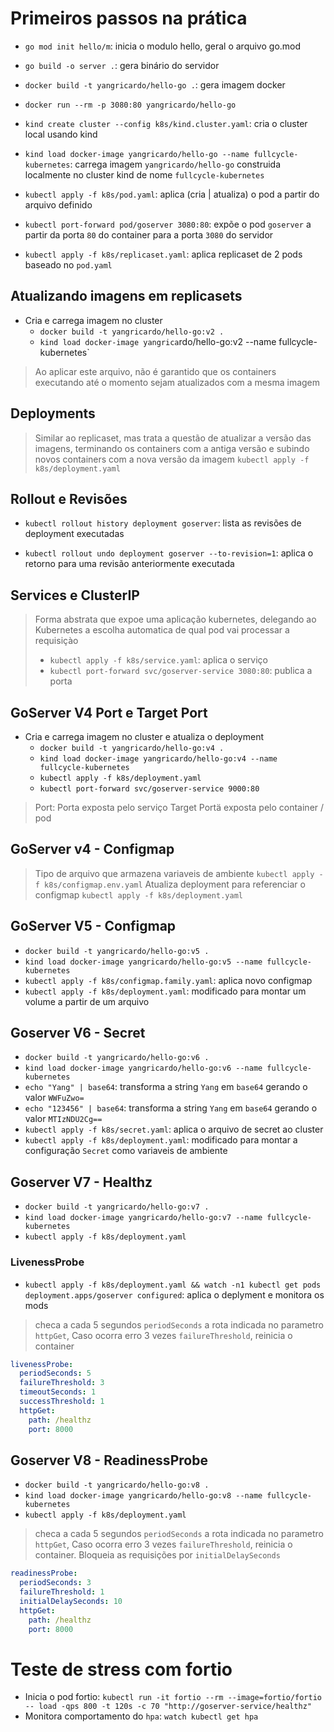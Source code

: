 # Primeiros passos na prática

- `go mod init hello/m`: inicia o modulo hello, geral o arquivo go.mod

- `go build -o server .`: gera binário do servidor

- `docker build -t yangricardo/hello-go .`: gera imagem docker

- `docker run --rm -p 3080:80 yangricardo/hello-go`

- `kind create cluster --config k8s/kind.cluster.yaml`: cria o cluster local usando kind

- `kind load docker-image yangricardo/hello-go --name fullcycle-kubernetes`: carrega imagem `yangricardo/hello-go` construida localmente no cluster kind de nome `fullcycle-kubernetes`

- `kubectl apply -f k8s/pod.yaml`: aplica (cria | atualiza) o pod a partir do arquivo definido

- `kubectl port-forward pod/goserver 3080:80`: expõe o pod `goserver` a partir da porta `80` do container para  a porta `3080` do servidor

- `kubectl apply -f k8s/replicaset.yaml`: aplica replicaset de 2 pods baseado no `pod.yaml`

## Atualizando imagens em replicasets

- Cria e carrega imagem no cluster
  - `docker build -t yangricardo/hello-go:v2 .`
  - `kind load docker-image yangrica`rdo/hello-go:v2 --name fullcycle-kubernetes`

> Ao aplicar este arquivo, não é garantido que os containers executando até o momento sejam atualizados com a mesma imagem

## Deployments

> Similar ao replicaset, mas trata a questão de atualizar a versão das imagens, terminando os containers com a antiga versão e subindo novos containers com a nova versão da imagem
> `kubectl apply -f k8s/deployment.yaml`

## Rollout e Revisões

- `kubectl rollout history deployment goserver`: lista as revisões de deployment executadas

- `kubectl rollout undo deployment goserver --to-revision=1`: aplica o retorno para uma revisão anteriormente executada

## Services e ClusterIP

> Forma abstrata que expoe uma aplicação kubernetes, delegando ao Kubernetes a escolha automatica de qual pod vai processar a requisiçào
>
> - `kubectl apply -f k8s/service.yaml`: aplica o serviço
> - `kubectl port-forward svc/goserver-service 3080:80`: publica a porta

## GoServer V4 Port e Target Port

- Cria e carrega imagem no cluster e atualiza o deployment
  - `docker build -t yangricardo/hello-go:v4 .`
  - `kind load docker-image yangricardo/hello-go:v4 --name fullcycle-kubernetes`
  - `kubectl apply -f k8s/deployment.yaml`
  - `kubectl port-forward svc/goserver-service 9000:80`

> Port: Porta exposta pelo serviço
> Target Portä exposta pelo container / pod

## GoServer v4 - Configmap

> Tipo de arquivo que armazena variaveis de ambiente
> `kubectl apply -f k8s/configmap.env.yaml`
> Atualiza deployment para referenciar o configmap
> `kubectl apply -f k8s/deployment.yaml`

## GoServer V5 - Configmap

- `docker build -t yangricardo/hello-go:v5 .`
- `kind load docker-image yangricardo/hello-go:v5 --name fullcycle-kubernetes`
- `kubectl apply -f k8s/configmap.family.yaml`: aplica novo configmap
- `kubectl apply -f k8s/deployment.yaml`: modificado para montar um volume a partir de um arquivo

## Goserver V6 - Secret

- `docker build -t yangricardo/hello-go:v6 .`
- `kind load docker-image yangricardo/hello-go:v6 --name fullcycle-kubernetes`
- `echo "Yang" | base64`: transforma a string `Yang` em `base64` gerando o valor `WWFuZwo=`
- `echo "123456" | base64`: transforma a string `Yang` em `base64` gerando o valor `MTIzNDU2Cg==`
- `kubectl apply -f k8s/secret.yaml`: aplica o arquivo de secret ao cluster
- `kubectl apply -f k8s/deployment.yaml`: modificado para montar a configuração `Secret` como variaveis de ambiente

## Goserver V7 - Healthz

- `docker build -t yangricardo/hello-go:v7 .`
- `kind load docker-image yangricardo/hello-go:v7 --name fullcycle-kubernetes`
- `kubectl apply -f k8s/deployment.yaml`

### LivenessProbe

- `kubectl apply -f k8s/deployment.yaml && watch -n1 kubectl get pods deployment.apps/goserver configured`: aplica o deplyment e monitora os mods

> checa a cada 5 segundos `periodSeconds` a rota indicada no parametro `httpGet`, Caso ocorra erro 3 vezes `failureThreshold`, reinicia o container

```yaml
livenessProbe:
  periodSeconds: 5
  failureThreshold: 3
  timeoutSeconds: 1
  successThreshold: 1
  httpGet: 
    path: /healthz
    port: 8000    
```

## Goserver V8 - ReadinessProbe

- `docker build -t yangricardo/hello-go:v8 .`
- `kind load docker-image yangricardo/hello-go:v8 --name fullcycle-kubernetes`
- `kubectl apply -f k8s/deployment.yaml`

> checa a cada 5 segundos `periodSeconds` a rota indicada no parametro `httpGet`, Caso ocorra erro 3 vezes `failureThreshold`, reinicia o container. Bloqueia as requisições por `initialDelaySeconds`

```yaml
readinessProbe:
  periodSeconds: 3
  failureThreshold: 1
  initialDelaySeconds: 10
  httpGet: 
    path: /healthz
    port: 8000     
```

# Teste de stress com fortio

- Inicia o pod fortio: `kubectl run -it fortio --rm --image=fortio/fortio -- load -qps 800 -t 120s -c 70 "http://goserver-service/healthz"`
- Monitora comportamento do `hpa`: `watch kubectl get hpa`
